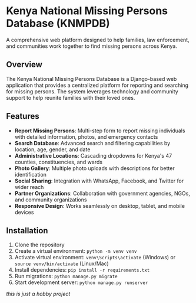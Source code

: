 # Kenya National Missing Persons Database (KNMPDB)

A comprehensive web platform designed to help families, law enforcement, and communities work together to find missing persons across Kenya.

## Overview

The Kenya National Missing Persons Database is a Django-based web application that provides a centralized platform for reporting and searching for missing persons. The system leverages technology and community support to help reunite families with their loved ones.

## Features

- **Report Missing Persons**: Multi-step form to report missing individuals with detailed information, photos, and emergency contacts
- **Search Database**: Advanced search and filtering capabilities by location, age, gender, and date
- **Administrative Locations**: Cascading dropdowns for Kenya's 47 counties, constituencies, and wards
- **Photo Gallery**: Multiple photo uploads with descriptions for better identification
- **Social Sharing**: Integration with WhatsApp, Facebook, and Twitter for wider reach
- **Partner Organizations**: Collaboration with government agencies, NGOs, and community organizations
- **Responsive Design**: Works seamlessly on desktop, tablet, and mobile devices

## Installation

1. Clone the repository
2. Create a virtual environment: `python -m venv venv`
3. Activate virtual environment: `venv\Scripts\activate` (Windows) or `source venv/bin/activate` (Linux/Mac)
4. Install dependencies: `pip install -r requirements.txt`
5. Run migrations: `python manage.py migrate`
6. Start development server: `python manage.py runserver`

_this is just a hobby project_
